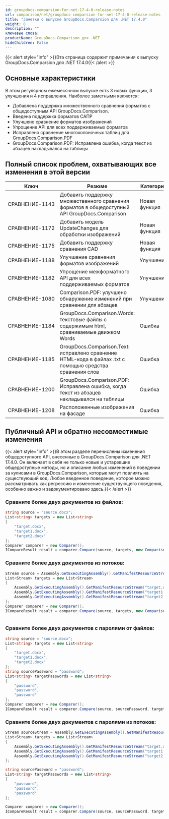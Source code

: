 ```yaml
---
id: groupdocs-comparsion-for-net-17-4-0-release-notes
url: comparison/net/groupdocs-comparsion-for-net-17-4-0-release-notes
title: "Заметки о выпуске GroupDocs.Comparsion для .NET 17.4.0"
weight: 8
description: ""
ключевые слова:
productName: GroupDocs.Comparison для .NET
hideChildren: False
---
```

{{< alert style="info" >}}Эта страница содержит примечания к выпуску GroupDocs.Comparsion для .NET 17.4.0{{< /alert >}}

## Основные характеристики

В этом регулярном ежемесячном выпуске есть 3 новых функции, 3 улучшения и 4 исправления. Наиболее заметными являются:

* Добавлена поддержка множественного сравнения форматов с общедоступным API GroupDocs.Comparison.
* Введена поддержка форматов САПР
* Улучшено сравнение форматов изображений
* Упрощение API для всех поддерживаемых форматов
* Исправлено сравнение многоколоночных таблиц для GroupDocs.Comparison.PDF
* GroupDocs.Comparison.PDF: Исправлена ошибка, когда текст из абзацев накладывался на таблицы

## Полный список проблем, охватывающих все изменения в этой версии

| Ключ | Резюме | Категория |
| --- | --- | --- |
| СРАВНЕНИЕ-1143 | Добавить поддержку множественного сравнения форматов в общедоступный API GroupDocs.Comparison | Новая функция |
| СРАВНЕНИЕ-1172 | Добавить модель UpdateChanges для обработки изображений | Новая функция |
| СРАВНЕНИЕ-1175 | Добавить поддержку сравнения CAD | Новая функция |
| СРАВНЕНИЕ-1188 | Улучшение сравнения форматов изображений | Улучшение |
| СРАВНЕНИЕ-1182 | Упрощение межформатного API для всех поддерживаемых форматов | Улучшение |
| СРАВНЕНИЕ-1080 | Comparison.PDF: улучшено обнаружение изменений при сравнении для абзацев | Улучшение |
| СРАВНЕНИЕ-1184 | GroupDocs.Comparison.Words: текстовые файлы с содержимым html, сравниваемые движком Words | Ошибка |
| СРАВНЕНИЕ-1185 | GroupDocs.Comparison.Text: исправлено сравнение HTML-кода в файлах .txt с помощью средства сравнения слов | Ошибка |
| СРАВНЕНИЕ-1200 | GroupDocs.Comparison.PDF: Исправлена ошибка, когда текст из абзацев накладывался на таблицы | Ошибка |
| СРАВНЕНИЕ-1208 | Расположенные изображения на фасаде | Ошибка |

## Публичный API и обратно несовместимые изменения

{{< alert style="info" >}}В этом разделе перечислены изменения общедоступного API, внесенные в GroupDocs.Comparison для .NET 17.4.0. Он включает в себя не только новые и устаревшие общедоступные методы, но и описание любых изменений в поведении за кулисами в GroupDocs.Comparison, которые могут повлиять на существующий код. Любое введенное поведение, которое можно рассматривать как регрессию и изменение существующего поведения, особенно важно и задокументировано здесь.{{< /alert >}}

### Сравните более двух документов из файлов:

```csharp
string source = "source.docx";
List<string> targets = new List<string>
{
	"target.docx",
	"target1.docx",
	"target2.docx"
};
Comparer comparer = new Comparer();
ICompareResult result = comparer.Compare(source, targets, new ComparisonSettings());

```

### Сравните более двух документов из потоков:

```csharp
Stream source = Assembly.GetExecutingAssembly().GetManifestResourceStream("source.docx");
List<Stream> targets = new List<Stream>
{
	Assembly.GetExecutingAssembly().GetManifestResourceStream("target.docx"),
	Assembly.GetExecutingAssembly().GetManifestResourceStream("target1.docx"),
	Assembly.GetExecutingAssembly().GetManifestResourceStream("target2.docx")
}; 
Comparer comparer = new Comparer();
ICompareResult result = comparer.Compare(source, targets, new ComparisonSettings());



```

### Сравните более двух документов с паролями от файлов:

```csharp
string source = "source.docx";
List<string> targets = new List<string>
{
	"target.docx",
	"target1.docx",
	"target2.docx"
};
string sourcePassword = "password";
List<string> targetPasswords = new List<string>
{
	"password",
	"password",
	"password"
};
Comparer comparer = new Comparer();
ICompareResult result = comparer.Compare(source, sourcePassword, targets, targetPasswords, new ComparisonSettings());
```

### Сравните более двух документов с паролями из потоков:

```csharp
Stream sourceStream = Assembly.GetExecutingAssembly().GetManifestResourceStream("source.docx");
List<Stream> targets = new List<Stream>
{
	Assembly.GetExecutingAssembly().GetManifestResourceStream("target.docx"),
	Assembly.GetExecutingAssembly().GetManifestResourceStream("target1.docx"),
	Assembly.GetExecutingAssembly().GetManifestResourceStream("target2.docx")
}; 

string sourcePassword = "password";
List<string> targetPasswords = new List<string>
{
	"password",
	"password",
	"password"
};

Comparer comparer = new Comparer();
ICompareResult result = comparer.Compare(source, sourcePassword, targets, targetPasswords, new ComparisonSettings());
```

